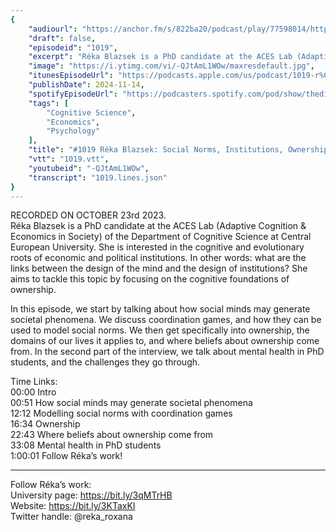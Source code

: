 ```yaml
---
{
	"audiourl": "https://anchor.fm/s/822ba20/podcast/play/77598014/https%3A%2F%2Fd3ctxlq1ktw2nl.cloudfront.net%2Fstaging%2F2023-9-23%2F2bc2d62d-75ca-1360-76ad-28bcb14757dd.m4a",
	"draft": false,
	"episodeid": "1019",
	"excerpt": "Réka Blazsek is a PhD candidate at the ACES Lab (Adaptive Cognition & Economics in Society) of the Department of Cognitive Science at Central European University. She is interested in the cognitive and evolutionary roots of economic and political institutions. In other words: what are the links between the design of the mind and the design of institutions? She aims to tackle this topic by focusing on the cognitive foundations of ownership.",
	"image": "https://i.ytimg.com/vi/-QJtAmL1WOw/maxresdefault.jpg",
	"itunesEpisodeUrl": "https://podcasts.apple.com/us/podcast/1019-r%C3%A9ka-blazsek-social-norms-institutions-ownership/id1451347236?i=1000676993903&uo=4",
	"publishDate": 2024-11-14,
	"spotifyEpisodeUrl": "https://podcasters.spotify.com/pod/show/thedissenter/episodes/1019-Rka-Blazsek-Social-Norms--Institutions--Ownership--and-the-Mental-Health-of-PhD-Students-e2aujru",
	"tags": [
		"Cognitive Science",
		"Economics",
		"Psychology"
	],
	"title": "#1019 Réka Blazsek: Social Norms, Institutions, Ownership, and the Mental Health of PhD Students",
	"vtt": "1019.vtt",
	"youtubeid": "-QJtAmL1WOw",
	"transcript": "1019.lines.json"
}
---
```

RECORDED ON OCTOBER 23rd 2023.  
Réka Blazsek is a PhD candidate at the ACES Lab (Adaptive Cognition & Economics in Society) of the Department of Cognitive Science at Central European University. She is interested in the cognitive and evolutionary roots of economic and political institutions. In other words: what are the links between the design of the mind and the design of institutions? She aims to tackle this topic by focusing on the cognitive foundations of ownership.

In this episode, we start by talking about how social minds may generate societal phenomena. We discuss coordination games, and how they can be used to model social norms. We then get specifically into ownership, the domains of our lives it applies to, and where beliefs about ownership come from. In the second part of the interview, we talk about mental health in PhD students, and the challenges they go through.

Time Links:  
<time>00:00</time> Intro  
<time>00:51</time> How social minds may generate societal phenomena  
<time>12:12</time> Modelling social norms with coordination games  
<time>16:34</time> Ownership  
<time>22:43</time> Where beliefs about ownership come from  
<time>33:08</time> Mental health in PhD students  
<time>1:00:01</time> Follow Réka’s work!

---

Follow Réka’s work:  
University page: https://bit.ly/3qMTrHB  
Website: https://bit.ly/3KTaxKI  
Twitter handle: @reka_roxana
